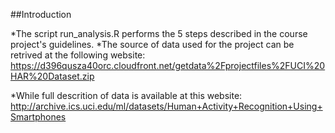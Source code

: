 ##Introduction

*The script run_analysis.R performs the 5 steps described in the course project's guidelines.
*The source of data used for the project can be retrived at the following website: https://d396qusza40orc.cloudfront.net/getdata%2Fprojectfiles%2FUCI%20HAR%20Dataset.zip

*While full descrition of data is available at this website: http://archive.ics.uci.edu/ml/datasets/Human+Activity+Recognition+Using+Smartphones
